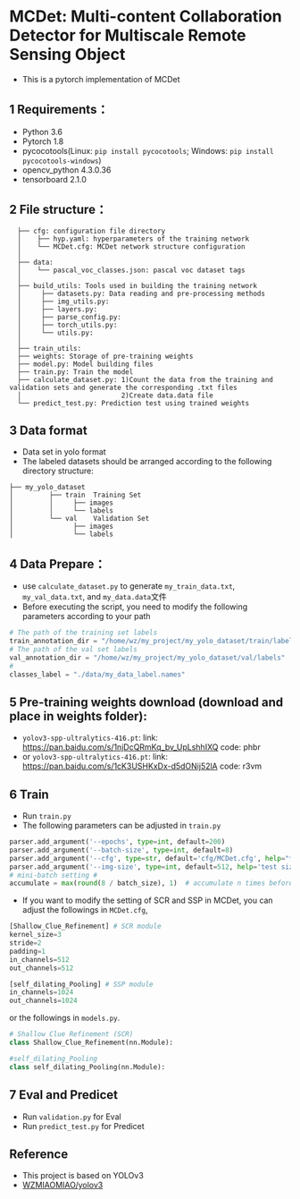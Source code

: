 # MCDet: Multi-content Collaboration Detector for Multiscale Remote Sensing Object
* This is a pytorch implementation of MCDet

## 1 Requirements：
* Python 3.6
* Pytorch 1.8
* pycocotools(Linux: ```pip install pycocotools```;  Windows: ```pip install pycocotools-windows```)
* opencv_python 4.3.0.36
* tensorboard 2.1.0

## 2 File structure：
```
  ├── cfg: configuration file directory
  │    ├── hyp.yaml: hyperparameters of the training network
  │    └── MCDet.cfg: MCDet network structure configuration  
  │ 
  ├── data: 
  │    └── pascal_voc_classes.json: pascal voc dataset tags
  │ 
  ├── build_utils: Tools used in building the training network
  │     ├── datasets.py: Data reading and pre-processing methods
  │     ├── img_utils.py:
  │     ├── layers.py:
  │     ├── parse_config.py: 
  │     ├── torch_utils.py:
  │     └── utils.py: 
  │
  ├── train_utils: 
  ├── weights: Storage of pre-training weights
  ├── model.py: Model building files
  ├── train.py: Train the model
  ├── calculate_dataset.py: 1)Count the data from the training and validation sets and generate the corresponding .txt files
  │                         2)Create data.data file
  └── predict_test.py: Prediction test using trained weights
```

## 3 Data format
* Data set in yolo format
* The labeled datasets should be arranged according to the following directory structure:
```
├── my_yolo_dataset 
│         ├── train  Training Set
│         │     ├── images  
│         │     └── labels  
│         └── val    Validation Set
│               ├── images  
│               └── labels      
```

## 4 Data Prepare：
* use ```calculate_dataset.py``` to generate ```my_train_data.txt```, ```my_val_data.txt```, and ```my_data.data```文件
* Before executing the script, you need to modify the following parameters according to your path
```python
# The path of the training set labels
train_annotation_dir = "/home/wz/my_project/my_yolo_dataset/train/labels"
# The path of the val set labels
val_annotation_dir = "/home/wz/my_project/my_yolo_dataset/val/labels"
# 
classes_label = "./data/my_data_label.names"
```

## 5 Pre-training weights download (download and place in weights folder):
* ```yolov3-spp-ultralytics-416.pt```: link: https://pan.baidu.com/s/1njDcQRmKq_bv_UpLshhIXQ  code: phbr 
* or ```yolov3-spp-ultralytics-416.pt```: link: https://pan.baidu.com/s/1cK3USHKxDx-d5dONij52lA  code: r3vm
 

## 6 Train
* Run ```train.py```
* The following parameters can be adjusted in ```train.py```
```python
parser.add_argument('--epochs', type=int, default=200)
parser.add_argument('--batch-size', type=int, default=8)
parser.add_argument('--cfg', type=str, default='cfg/MCDet.cfg', help="*.cfg path")
parser.add_argument('--img-size', type=int, default=512, help='test size')
# mini-batch setting #
accumulate = max(round(8 / batch_size), 1)  # accumulate n times before optimizer update (bs 8)
```
* If you want to modify the setting of SCR and SSP in MCDet,
you can adjust the followings in ```MCDet.cfg```,
```python
[Shallow_Clue_Refinement] # SCR module
kernel_size=3
stride=2
padding=1
in_channels=512
out_channels=512

[self_dilating_Pooling] # SSP module
in_channels=1024
out_channels=1024
```
or the followings in ```models.py```.
```python
# Shallow Clue Refinement (SCR)
class Shallow_Clue_Refinement(nn.Module):

#self_dilating_Pooling
class self_dilating_Pooling(nn.Module): 
```

## 7 Eval and Predicet
* Run ```validation.py``` for Eval
* Run ```predict_test.py``` for Predicet

## Reference
* This project is based on YOLOv3
* [WZMIAOMIAO/yolov3](https://github.com/WZMIAOMIAO/deep-learning-for-image-processing/tree/master/pytorch_object_detection/yolov3_spp)